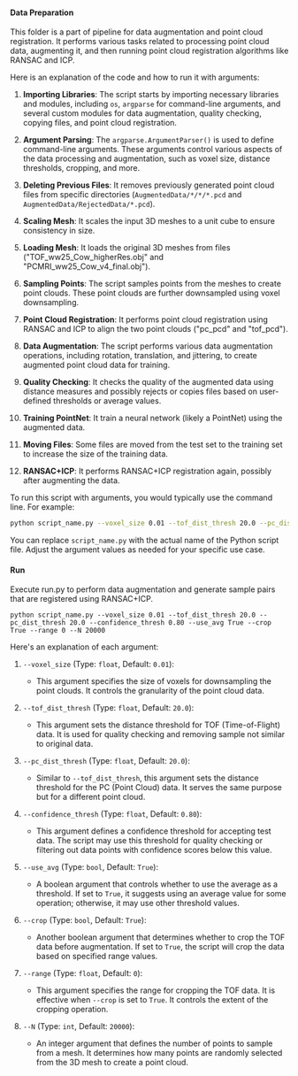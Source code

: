 #### Data Preparation
This folder is a part of pipeline for data augmentation and point cloud registration. It performs various tasks related to processing point cloud data, augmenting it, and then running point cloud registration algorithms like RANSAC and ICP.

Here is an explanation of the code and how to run it with arguments:

1. **Importing Libraries**: The script starts by importing necessary libraries and modules, including `os`, `argparse` for command-line arguments, and several custom modules for data augmentation, quality checking, copying files, and point cloud registration.

2. **Argument Parsing**: The `argparse.ArgumentParser()` is used to define command-line arguments. These arguments control various aspects of the data processing and augmentation, such as voxel size, distance thresholds, cropping, and more.

3. **Deleting Previous Files**: It removes previously generated point cloud files from specific directories (`AugmentedData/*/*/*.pcd` and `AugmentedData/RejectedData/*.pcd`).

4. **Scaling Mesh**: It scales the input 3D meshes to a unit cube to ensure consistency in size.

5. **Loading Mesh**: It loads the original 3D meshes from files ("TOF_ww25_Cow_higherRes.obj" and "PCMRI_ww25_Cow_v4_final.obj").

6. **Sampling Points**: The script samples points from the meshes to create point clouds. These point clouds are further downsampled using voxel downsampling.

7. **Point Cloud Registration**: It performs point cloud registration using RANSAC and ICP to align the two point clouds ("pc_pcd" and "tof_pcd").

8. **Data Augmentation**: The script performs various data augmentation operations, including rotation, translation, and jittering, to create augmented point cloud data for training.

9. **Quality Checking**: It checks the quality of the augmented data using distance measures and possibly rejects or copies files based on user-defined thresholds or average values.

10. **Training PointNet**: It train a neural network (likely a PointNet) using the augmented data.

11. **Moving Files**: Some files are moved from the test set to the training set to increase the size of the training data.

12. **RANSAC+ICP**: It performs RANSAC+ICP registration again, possibly after augmenting the data.

To run this script with arguments, you would typically use the command line. For example:

```bash
python script_name.py --voxel_size 0.01 --tof_dist_thresh 20.0 --pc_dist_thresh 20.0 --confidence_thresh 0.80 --use_avg True --crop True --range 0 --N 20000
```

You can replace `script_name.py` with the actual name of the Python script file. Adjust the argument values as needed for your specific use case.
#### Run
Execute run.py to perform data augmentation and generate sample pairs that are registered using RANSAC+ICP.
```shell
python script_name.py --voxel_size 0.01 --tof_dist_thresh 20.0 --pc_dist_thresh 20.0 --confidence_thresh 0.80 --use_avg True --crop True --range 0 --N 20000
```
Here's an explanation of each argument:

1. `--voxel_size` (Type: `float`, Default: `0.01`):
   - This argument specifies the size of voxels for downsampling the point clouds. It controls the granularity of the point cloud data.

2. `--tof_dist_thresh` (Type: `float`, Default: `20.0`):
   - This argument sets the distance threshold for TOF (Time-of-Flight) data. It is used for quality checking and removing sample not similar to original data.

3. `--pc_dist_thresh` (Type: `float`, Default: `20.0`):
   - Similar to `--tof_dist_thresh`, this argument sets the distance threshold for the PC (Point Cloud) data. It serves the same purpose but for a different point cloud.

4. `--confidence_thresh` (Type: `float`, Default: `0.80`):
   - This argument defines a confidence threshold for accepting test data. The script may use this threshold for quality checking or filtering out data points with confidence scores below this value.

5. `--use_avg` (Type: `bool`, Default: `True`):
   - A boolean argument that controls whether to use the average as a threshold. If set to `True`, it suggests using an average value for some operation; otherwise, it may use other threshold values.

6. `--crop` (Type: `bool`, Default: `True`):
   - Another boolean argument that determines whether to crop the TOF data before augmentation. If set to `True`, the script will crop the data based on specified range values.

7. `--range` (Type: `float`, Default: `0`):
   - This argument specifies the range for cropping the TOF data. It is effective when `--crop` is set to `True`. It controls the extent of the cropping operation.

8. `--N` (Type: `int`, Default: `20000`):
   - An integer argument that defines the number of points to sample from a mesh. It determines how many points are randomly selected from the 3D mesh to create a point cloud.

